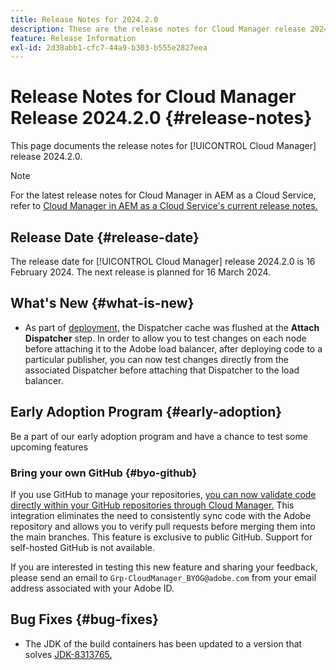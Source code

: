 ```yaml
---
title: Release Notes for 2024.2.0
description: These are the release notes for Cloud Manager release 2024.2.0.
feature: Release Information
exl-id: 2d38abb1-cfc7-44a9-b303-b555e2827eea
---
```


# Release Notes for Cloud Manager Release 2024.2.0 {#release-notes}

This page documents the release notes for [!UICONTROL Cloud Manager] release 2024.2.0.

>[!NOTE]
>
>For the latest release notes for Cloud Manager in AEM as a Cloud Service, refer to [Cloud Manager in AEM as a Cloud Service's current release notes.](https://experienceleague.adobe.com/docs/experience-manager-cloud-service/content/implementing/using-cloud-manager/release-notes-cloud-manager/release-notes-cm-current.html)

## Release Date {#release-date}

The release date for [!UICONTROL Cloud Manager] release 2024.2.0 is 16 February 2024. The next release is planned for 16 March 2024.

## What's New {#what-is-new}

* As part of [deployment,](/help/using/code-deployment.md) the Dispatcher cache was flushed at the **Attach Dispatcher** step. In order to allow you to test changes on each node before attaching it to the Adobe load balancer, after deploying code to a particular publisher, you can now test changes directly from the associated Dispatcher before attaching that Dispatcher to the load balancer.

## Early Adoption Program {#early-adoption}

Be a part of our early adoption program and have a chance to test some upcoming features

### Bring your own GitHub {#byo-github}

If you use GitHub to manage your repositories, [you can now validate code directly within your GitHub repositories through Cloud Manager.](/help/managing-code/byo-github.md) This integration eliminates the need to consistently sync code with the Adobe repository and allows you to verify pull requests before merging them into the main branches. This feature is exclusive to public GitHub. Support for self-hosted GitHub is not available.

If you are interested in testing this new feature and sharing your feedback, please send an email to `Grp-CloudManager_BYOG@adobe.com` from your email address associated with your Adobe ID.

## Bug Fixes {#bug-fixes}

* The JDK of the build containers has been updated to a version that solves [JDK-8313765.](https://bugs.openjdk.org/browse/JDK-8313765)
